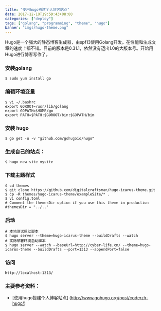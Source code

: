 ```yaml
---
title: "使用hugo搭建个人博客站点"
date: 2017-12-10T19:59:43+08:00
categories: ["deploy"]
tags: ["golang", "programming", "theme", "hugo"]
banner: "imgs/hugo-theme.png"
---
```


Hugo是一个强大的静态博客生成器，由spf13使用Golang开发。在性能和生成文章的速度上都不错。目前的版本是0.31.1，依然没有迈出1.0的大版本号。开始用Hugo进行博客写作了。


<!--more-->

### 安装golang
    $ sudo yum install go

### 编辑环境变量
    $ vi ~/.bashrc
    export GOROOT=/usr/lib/golang
    export GOPATH=$HOME/go
    export PATH=$PATH:$GOROOT/bin:$GOPATH/bin

### 安装 hugo
    $ go get -u -v "github.com/gohugoio/hugo"

### 生成自己的站点：
    $ hugo new site mysite

### 下载主题样式
```
$ cd themes
$ git clone https://github.com/digitalcraftsman/hugo-icarus-theme.git
$ cp -R themes/hugo-icarus-theme/exampleSite/* .
$ vi config.toml
# Comment the themesDir option if you use this theme in production
#themesDir = "../.."
```

### 启动
    # 本地测试启动脚本
    $ hugo server --theme=hugo-icarus-theme --buildDrafts --watch
    # 实际部署环境启动脚本
    $ hugo server --watch --baseUrl=http://cyber-life.cn/ --theme=hugo-icarus-theme --buildDrafts --port=1313 --appendPort=false

### 访问 
    http://localhost:1313/

### 主要参考资料：
* [使用hugo搭建个人博客站点] (http://www.gohugo.org/post/coderzh-hugo/)

<!--more-->
